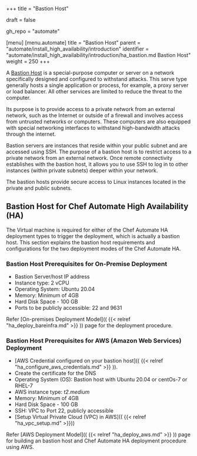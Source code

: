 +++
title = "Bastion Host"

draft = false

gh_repo = "automate"

[menu]
  [menu.automate]
    title = "Bastion Host"
    parent = "automate/install_high_availability/introduction"
    identifier = "automate/install_high_availability/introduction/ha_bastion.md Bastion Host"
    weight = 250
+++

A [Bastion Host](https://en.wikipedia.org/wiki/Bastion_host#:~:text=A%20bastion%20host%20is%20a,the%20threat%20to%20the%20computer.) is a special-purpose computer or server on a network specifically designed and configured to withstand attacks. This serve type generally hosts a single application or process, for example, a proxy server or load balancer. All other services are limited to reduce the threat to the computer.

Its purpose is to provide access to a private network from an external network, such as the Internet or outside of a firewall and involves access from untrusted networks or computers. These computers are also equipped with special networking interfaces to withstand high-bandwidth attacks through the internet.

Bastion servers are instances that reside within your public subnet and are accessed using SSH. The purpose of a bastion host is to restrict access to a private network from an external network. Once remote connectivity establishes with the bastion host, it allows you to use SSH to log in to other instances (within private subnets) deeper within your network.

The bastion hosts provide secure access to Linux instances located in the private and public subnets.

## Bastion Host for Chef Automate High Availability (HA)

The Virtual machine is required for either of the Chef Automate HA deployment types to trigger the deployment, which is actually a bastion host. This section explains the bastion host requirements and configurations for the two deployment modes of the Chef Automate HA.

### Bastion Host Prerequisites for On-Premise Deployment

- Bastion Server/host IP address
- Instance type: 2 vCPU
- Operating System: Ubuntu 20.04
- Memory: Minimum of 4GB
- Hard Disk Space - 100 GB
- Ports to be publicly accessible: 22 and 9631

Refer [On-premises Deployment Model](( {{< relref "ha_deploy_bareinfra.md" >}} )) page for the deployment procedure.

### Bastion Host Prerequisites for AWS (Amazon Web Services) Deployment

- [AWS Credential configured on your bastion host](( {{< relref "ha_configure_aws_credentials.md" >}} )).
- Create the certificate for the DNS
- Operating System (OS): Bastion host with Ubuntu 20.04 or centOs-7 or RHEL-7
- AWS instance type: *t2.medium*
- Memory: Minimum of 4GB
- Hard Disk Space - 100 GB
- SSH: VPC to Port 22, publicly accessible
- [Setup Virtual Private Cloud (VPC) in AWS](( {{< relref "ha_vpc_setup.md" >}}))

Refer [AWS Deployment Model](( {{< relref "ha_deploy_aws.md" >}} )) page for building an bastion host and Chef Automate HA deployment procedure using AWS.
